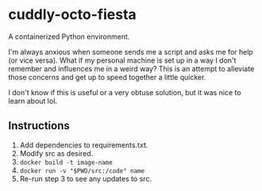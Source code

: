 # cuddly-octo-fiesta
A containerized Python environment.

I'm always anxious when someone sends me a script and asks me for help (or vice versa). What if my personal machine is set up in a way I don't remember and influences me in a weird way? This is an attempt to alleviate those concerns and get up to speed together a little quicker.

I don't know if this is useful or a very obtuse solution, but it was nice to learn about lol.

## Instructions
1. Add dependencies to requirements.txt.
2. Modify src as desired.
3. `docker build -t image-name`
4. `docker run -v "$PWD/src:/code" name`
5. Re-run step 3 to see any updates to src.
